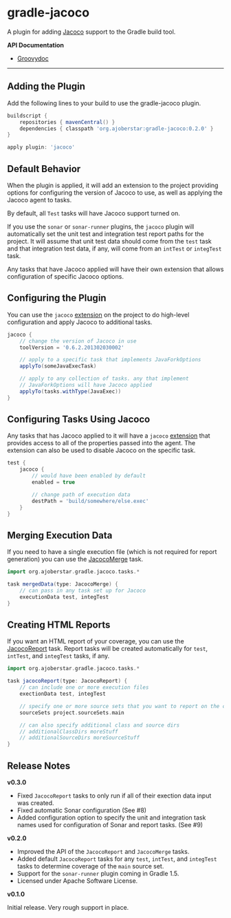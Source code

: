 # gradle-jacoco

A plugin for adding [Jacoco](http://www.eclemma.org/jacoco/trunk/index.html) support to the Gradle build tool.

**API Documentation**

* [Groovydoc](http://ajoberstar.org/gradle-jacoco/docs/groovydoc)

---

## Adding the Plugin

Add the following lines to your build to use the gradle-jacoco plugin.

```groovy
buildscript {
	repositories { mavenCentral() }
	dependencies { classpath 'org.ajoberstar:gradle-jacoco:0.2.0' }
}

apply plugin: 'jacoco'
```

## Default Behavior

When the plugin is applied, it will add an extension to the project
providing options for configuring the version of Jacoco to use, as well
as applying the Jacoco agent to tasks.

By default, all `Test` tasks will have Jacoco support turned on.

If you use the `sonar` or `sonar-runner` plugins, the `jacoco` plugin will automatically
set the unit test and integration test report paths for the project. It
will assume that unit test data should come from the `test` task and that
integration test data, if any, will come from an `intTest` or `integTest`
task.

Any tasks that have Jacoco applied will have their own extension that allows
configuration of specific Jacoco options.

## Configuring the Plugin

You can use the `jacoco` [extension](http://ajoberstar.org/gradle-jacoco/docs/groovydoc/org/ajoberstar/gradle/jacoco/plugins/JacocoPluginExtension.html)
on the project to do high-level configuration and apply Jacoco to additional tasks.

```groovy
jacoco {
	// change the version of Jacoco in use
	toolVersion = '0.6.2.201302030002'

	// apply to a specific task that implements JavaForkOptions
	applyTo(someJavaExecTask)

	// apply to any collection of tasks. any that implement
	// JavaForkOptions will have Jacoco applied
	applyTo(tasks.withType(JavaExec))
}
```

## Configuring Tasks Using Jacoco

Any tasks that has Jacoco applied to it will have a `jacoco` [extension](http://ajoberstar.org/gradle-jacoco/docs/groovydoc/org/ajoberstar/gradle/jacoco/tasks/JacocoTaskExtension.html)
that provides access to all of the properties passed into the agent. The extension can
also be used to disable Jacoco on the specific task.

```groovy
test {
	jacoco {
		// would have been enabled by default
		enabled = true

		// change path of execution data
		destPath = 'build/somewhere/else.exec'
	}
}
```
## Merging Execution Data

If you need to have a single execution file (which is not required for report generation) you
can use the [JacocoMerge](http://ajoberstar.org/gradle-jacoco/docs/groovydoc/org/ajoberstar/gradle/jacoco/tasks/JacocoMerge.html)
task.

```groovy
import org.ajoberstar.gradle.jacoco.tasks.*

task mergedData(type: JacocoMerge) {
	// can pass in any task set up for Jacoco
	executionData test, integTest
}
```

## Creating HTML Reports

If you want an HTML report of your coverage, you can use the [JacocoReport](http://ajoberstar.org/gradle-jacoco/docs/groovydoc/org/ajoberstar/gradle/jacoco/tasks/JacocoReport.html) task. Report tasks will be created
automatically for `test`, `intTest`, and `integTest` tasks, if any.

```groovy
import org.ajoberstar.gradle.jacoco.tasks.*

task jacocoReport(type: JacocoReport) {
	// can include one or more execution files
	exectionData test, integTest

	// specify one or more source sets that you want to report on the coverage of
	sourceSets project.sourceSets.main

	// can also specify additional class and source dirs
	// additionalClassDirs moreStuff
	// additionalSourceDirs moreSourceStuff
}
```

## Release Notes

**v0.3.0**

- Fixed `JacocoReport` tasks to only run if all of their exection data input was created.
- Fixed automatic Sonar configuration (See #8)
- Added configuration option to specify the unit and integration task names used for configuration of Sonar and report tasks. (See #9)

**v0.2.0**

- Improved the API of the `JacocoReport` and `JacocoMerge` tasks.
- Added default `JacocoReport` tasks for any `test`, `intTest`, and `integTest` tasks to determine coverage of the `main` source set.
- Support for the `sonar-runner` plugin coming in Gradle 1.5.
- Licensed under Apache Software License.

**v0.1.0**

Initial release. Very rough support in place.
